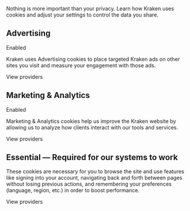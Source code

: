 Nothing is more important than your privacy. Learn how Kraken uses cookies and adjust your settings to control the data you share.

**Advertising**
---------------

Enabled

Kraken uses Advertising cookies to place targeted Kraken ads on other sites you visit and measure your engagement with those ads.

View providers

**Marketing & Analytics**
-------------------------

Enabled

Marketing & Analytics cookies help us improve the Kraken website by allowing us to analyze how clients interact with our tools and services.

View providers

**Essential** — Required for our systems to work
------------------------------------------------

These cookies are necessary for you to browse the site and use features like signing into your account, navigating back and forth between pages without losing previous actions, and remembering your preferences (language, region, etc.) in order to boost performance.

View providers